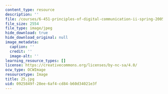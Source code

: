 ```yaml
---
content_type: resource
description: ''
file: /courses/6-451-principles-of-digital-communication-ii-spring-2005/0925849f28ee6af4cd84b60d34021e3f_25.jpg
file_size: 2554
file_type: image/jpeg
hide_download: true
hide_download_original: null
image_metadata:
  caption: ''
  credit: ''
  image-alt: ''
learning_resource_types: []
license: https://creativecommons.org/licenses/by-nc-sa/4.0/
ocw_type: OCWImage
resourcetype: Image
title: 25.jpg
uid: 0925849f-28ee-6af4-cd84-b60d34021e3f
---
```

